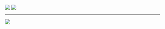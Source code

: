 
![](https://github-readme-stats.vercel.app/api?username=kyzn-15&theme=react&hide_border=false&include_all_commits=true&count_private=true)
![](https://github-readme-stats.vercel.app/api/top-langs/?username=kyzn-15&theme=react&hide_border=false&include_all_commits=true&count_private=true&layout=compact)

---
[![](https://visitcount.itsvg.in/api?id=kyzn-15&icon=0&color=0)](https://visitcount.itsvg.in)

<!-- Proudly created with GPRM ( https://gprm.itsvg.in ) -->
